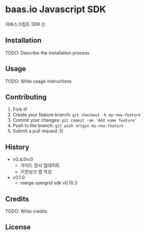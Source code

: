 # baas.io Javascript SDK

자바스크립트 SDK 는 

## Installation

TODO: Describe the installation process

## Usage

TODO: Write usage instructions

## Contributing

1. Fork it!
2. Create your feature branch: `git checkout -b my-new-feature`
3. Commit your changes: `git commit -am 'Add some feature'`
4. Push to the branch: `git push origin my-new-feature`
5. Submit a pull request :D

## History

* v0.4.0rc0
	- 가이드 문서 업데이트
	- 키친싱크 앱 작성
* v0.1.0
	- merge usergrid sdk v0.10.3

## Credits

TODO: Write credits

## License

